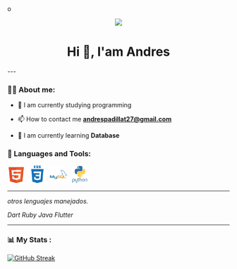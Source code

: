 o
<div id="header" align="center">
    <img src="https://media.giphy.com/media/bGgsc5mWoryfgKBx1u/giphy.gif" width="250" />
    <h1 align="center">Hi 👋, I'am Andres</h1>
  </div>
---

  ### 👨‍💻 About me:

- 📝 I am currently studying programming

- 📫 How to contact me **andrespadillat27@gmail.com**

- 🌱 I am currently learning **Database**  




<div align="left">
    <h3>🔨 Languages and Tools:</h3>
    <div>
        <img src="https://github.com/devicons/devicon/blob/master/icons/html5/html5-original.svg" title="HTML5" alt="HTML" width="40" height="37"/>&nbsp;
        <img src="https://github.com/devicons/devicon/blob/master/icons/css3/css3-plain-wordmark.svg"  title="CSS" alt="CSS" width="40" &nbsp;" height="40"/>&nbsp;
        <img src="https://github.com/devicons/devicon/blob/master/icons/mysql/mysql-original-wordmark.svg" title="MySQL"  alt="MySQL"  width="40" height="40"/>&nbsp;
         <img src="https://github.com/devicons/devicon/blob/master/icons/python/python-original-wordmark.svg" title="Python"  alt="Python"  width="40" height="40"/>&nbsp;

---
*otros lenguajes manejados.*

*Dart*
*Ruby*
*Java*
*Flutter*
       
       
---



### 📊 My Stats :
[![GitHub Streak](http://github-readme-streak-stats.herokuapp.com?user=andresf2705&theme=neon)](https://git.io/streak-stats)
